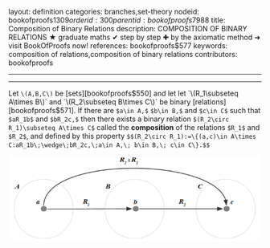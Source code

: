 layout: definition
categories: branches,set-theory
nodeid: bookofproofs$1309
orderid: 300
parentid: bookofproofs$7988
title: Composition of Binary Relations
description: COMPOSITION OF BINARY RELATIONS ★ graduate maths ✔ step by step ✚ by the axiomatic method ➜ visit BookOfProofs now!
references: bookofproofs$577
keywords: composition of relations,composition of binary relations
contributors: bookofproofs

---


---

Let `\(A,B,C\)` be [sets][bookofproofs$550] and let let `\(R_1\subseteq A\times B\)` and `\(R_2\subseteq B\times C\)` be binary [relations][bookofproofs$571]. If there are `$a\in A,$` `$b\in B,$` and `$c\in C$` such that `$aR_1b$` and `$bR_2c,$` then there exists a binary relation `$(R_2\circ R_1)\subseteq A\times C$` called the **composition** of the relations `$R_1$` and `$R_2$`, and defined by this property `$$(R_2\circ R_1):=\{(a,c)\in A\times C:aR_1b\;\wedge\;bR_2c,\;a\in A,\; b\in B,\; c\in C\}.$$`



![compositionrel](https://github.com/bookofproofs/bookofproofs.github.io/blob/main/_sources/_assets/images/examples/compositionrel.png?raw=true)


